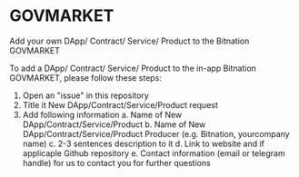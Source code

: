 # GOVMARKET

Add your own DApp/ Contract/ Service/ Product to the Bitnation GOVMARKET

To add a DApp/ Contract/ Service/ Product to the in-app Bitnation GOVMARKET, please follow these steps:

1. Open an "issue" in this repository
2. Title it New DApp/Contract/Service/Product request
3. Add following information
  a. Name of New DApp/Contract/Service/Product
  b. Name of New DApp/Contract/Service/Product Producer (e.g. Bitnation, yourcompany name)
  c. 2-3 sentences description to it
  d. Link to website and if applicaple Github repository
  e. Contact information (email or telegram handle) for us to contact you for further questions

